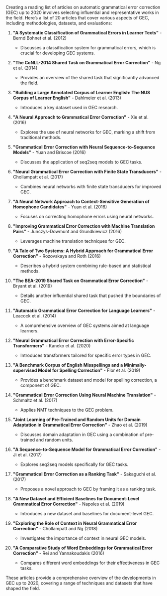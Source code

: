 Creating a reading list of articles on automatic grammatical error correction (GEC) up to 2020 involves selecting influential and representative works in the field. Here’s a list of 20 articles that cover various aspects of GEC, including methodologies, datasets, and evaluations:

1. **"A Systematic Classification of Grammatical Errors in Learner Texts"** - Bernd Bohnet et al. (2012)
   - Discusses a classification system for grammatical errors, which is crucial for developing GEC systems.

2. **"The CoNLL-2014 Shared Task on Grammatical Error Correction"** - Ng et al. (2014)
   - Provides an overview of the shared task that significantly advanced the field.

3. **"Building a Large Annotated Corpus of Learner English: The NUS Corpus of Learner English"** - Dahlmeier et al. (2013)
   - Introduces a key dataset used in GEC research.

4. **"A Neural Approach to Grammatical Error Correction"** - Xie et al. (2016)
   - Explores the use of neural networks for GEC, marking a shift from traditional methods.

5. **"Grammatical Error Correction with Neural Sequence-to-Sequence Models"** - Yuan and Briscoe (2016)
   - Discusses the application of seq2seq models to GEC tasks.

6. **"Neural Grammatical Error Correction with Finite State Transducers"** - Chollampatt et al. (2017)
   - Combines neural networks with finite state transducers for improved GEC.

7. **"A Neural Network Approach to Context-Sensitive Generation of Homophone Candidates"** - Yuan et al. (2016)
   - Focuses on correcting homophone errors using neural networks.

8. **"Improving Grammatical Error Correction with Machine Translation Pairs"** - Junczys-Dowmunt and Grundkiewicz (2016)
   - Leverages machine translation techniques for GEC.

9. **"A Tale of Two Systems: A Hybrid Approach for Grammatical Error Correction"** - Rozovskaya and Roth (2016)
   - Describes a hybrid system combining rule-based and statistical methods.

10. **"The BEA-2019 Shared Task on Grammatical Error Correction"** - Bryant et al. (2019)
    - Details another influential shared task that pushed the boundaries of GEC.

11. **"Automatic Grammatical Error Correction for Language Learners"** - Leacock et al. (2014)
    - A comprehensive overview of GEC systems aimed at language learners.

12. **"Neural Grammatical Error Correction with Error-Specific Transformers"** - Kaneko et al. (2020)
    - Introduces transformers tailored for specific error types in GEC.

13. **"A Benchmark Corpus of English Misspellings and a Minimally-supervised Model for Spelling Correction"** - Flor et al. (2019)
    - Provides a benchmark dataset and model for spelling correction, a component of GEC.

14. **"Grammatical Error Correction Using Neural Machine Translation"** - Schmaltz et al. (2017)
    - Applies NMT techniques to the GEC problem.

15. **"Joint Learning of Pre-Trained and Random Units for Domain Adaptation in Grammatical Error Correction"** - Zhao et al. (2019)
    - Discusses domain adaptation in GEC using a combination of pre-trained and random units.

16. **"A Sequence-to-Sequence Model for Grammatical Error Correction"** - Ji et al. (2017)
    - Explores seq2seq models specifically for GEC tasks.

17. **"Grammatical Error Correction as a Ranking Task"** - Sakaguchi et al. (2017)
    - Proposes a novel approach to GEC by framing it as a ranking task.

18. **"A New Dataset and Efficient Baselines for Document-Level Grammatical Error Correction"** - Napoles et al. (2019)
    - Introduces a new dataset and baselines for document-level GEC.

19. **"Exploring the Role of Context in Neural Grammatical Error Correction"** - Chollampatt and Ng (2018)
    - Investigates the importance of context in neural GEC models.

20. **"A Comparative Study of Word Embeddings for Grammatical Error Correction"** - Rei and Yannakoudakis (2016)
    - Compares different word embeddings for their effectiveness in GEC tasks.

These articles provide a comprehensive overview of the developments in GEC up to 2020, covering a range of techniques and datasets that have shaped the field.